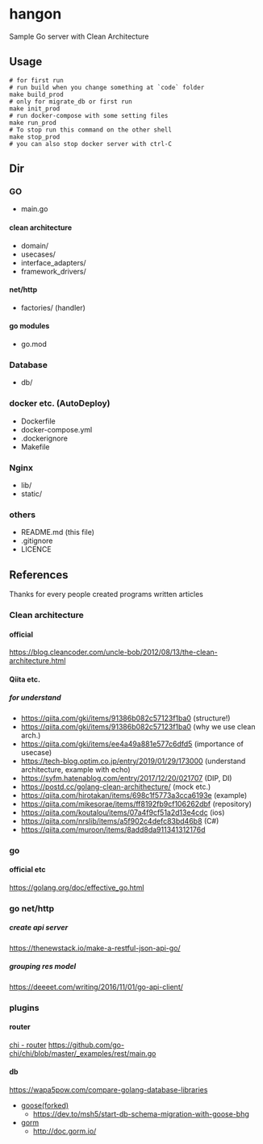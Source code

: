 # hangon
Sample Go server with Clean Architecture
## Usage
```$bash
# for first run
# run build when you change something at `code` folder
make build_prod
# only for migrate_db or first run
make init_prod
# run docker-compose with some setting files
make run_prod
# To stop run this command on the other shell
make stop_prod
# you can also stop docker server with ctrl-C
```

## Dir
### GO
- main.go
#### clean architecture
- domain/
- usecases/
- interface_adapters/
- framework_drivers/
#### net/http
- factories/ (handler)
#### go modules
- go.mod
### Database
- db/
### docker etc. (AutoDeploy)
- Dockerfile
- docker-compose.yml
- .dockerignore
- Makefile
### Nginx
- lib/
- static/
### others
- README.md (this file)
- .gitignore
- LICENCE

## References
Thanks for every people created programs written articles
### Clean architecture
#### official
https://blog.cleancoder.com/uncle-bob/2012/08/13/the-clean-architecture.html
#### Qiita etc.
##### for understand
- https://qiita.com/gki/items/91386b082c57123f1ba0 (structure!)
- https://qiita.com/gki/items/91386b082c57123f1ba0 (why we use clean arch.)
- https://qiita.com/gki/items/ee4a49a881e577c6dfd5 (importance of usecase)
- https://tech-blog.optim.co.jp/entry/2019/01/29/173000 (understand architecture, example with echo)
- https://syfm.hatenablog.com/entry/2017/12/20/021707 (DIP, DI)
- https://postd.cc/golang-clean-archithecture/ (mock etc.)
- https://qiita.com/hirotakan/items/698c1f5773a3cca6193e (example)
- https://qiita.com/mikesorae/items/ff8192fb9cf106262dbf (repository)
- https://qiita.com/koutalou/items/07a4f9cf51a2d13e4cdc (ios)
- https://qiita.com/nrslib/items/a5f902c4defc83bd46b8 (C#)
- https://qiita.com/muroon/items/8add8da911341312176d

### go
#### official etc
https://golang.org/doc/effective_go.html

### go net/http
##### create api server
https://thenewstack.io/make-a-restful-json-api-go/
##### grouping res model
https://deeeet.com/writing/2016/11/01/go-api-client/

### plugins
#### router
[chi - router](https://github.com/go-chi/chi)
https://github.com/go-chi/chi/blob/master/_examples/rest/main.go
#### db
https://wapa5pow.com/compare-golang-database-libraries
- [goose(forked)](https://github.com/pressly/goose)
  - https://dev.to/msh5/start-db-schema-migration-with-goose-bhg
- [gorm](https://github.com/jinzhu/gorm)
  - http://doc.gorm.io/
